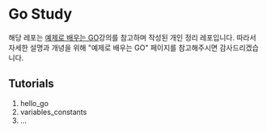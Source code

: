 # Go Study
해당 레포는 [예제로 배우는 GO]("http://golang.site/")강의를 참고하며 작성된 개인 정리 레포입니다. 따라서 자세한 설명과 개녕을 위해 "예제로 배우는 GO" 페이지를 참고해주시면 감사드리겠습니다.

## Tutorials
1. hello_go
2. variables_constants
3. ...
